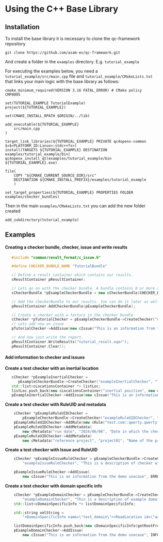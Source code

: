<!---
Copyright 2024 ASAM e.V.

This Source Code Form is subject to the terms of the Mozilla
Public License, v. 2.0. If a copy of the MPL was not distributed
with this file, You can obtain one at https://mozilla.org/MPL/2.0/.
-->

# Using the C++ Base Library

## Installation

To install the base library it is necessary to clone the qc-framework repository

```
git clone https://github.com/asam-ev/qc-framework.git
```

And create a folder in the `examples` directory. E.g. `tutorial_example`

For executing the examples below, you need a `tutorial_example/src/main.cpp` file and `tutorial_example/CMakeLists.txt` that links your main logic with the base library as follows:

```
cmake_minimum_required(VERSION 3.16 FATAL_ERROR) # CMake policy CMP0095

set(TUTORIAL_EXAMPLE TutorialExample)
project(${TUTORIAL_EXAMPLE})

set(CMAKE_INSTALL_RPATH $ORIGIN/../lib)

add_executable(${TUTORIAL_EXAMPLE}
    src/main.cpp
)

target_link_libraries(${TUTORIAL_EXAMPLE} PRIVATE qc4openx-common $<$<PLATFORM_ID:Linux>:stdc++fs>)
install(TARGETS ${TUTORIAL_EXAMPLE} DESTINATION examples/tutorial_example/bin)
qc4openx_install_qt(examples/tutorial_example/bin ${TUTORIAL_EXAMPLE}.exe)

file(
    COPY "${CMAKE_CURRENT_SOURCE_DIR}/src"
    DESTINATION ${CMAKE_INSTALL_PREFIX}/examples/tutorial_example
    )

set_target_properties(${TUTORIAL_EXAMPLE} PROPERTIES FOLDER examples/checker_bundles)
```

Then in the main `examples/CMakeLists.txt` you can add the new folder created

```
add_subdirectory(tutorial_example)
```


## Examples

#### Creating a checker bundle, checker, issue and write results


```cpp
   #include "common/result_format/c_issue.h"

   #define CHECKER_BUNDLE_NAME "TutorialBundle"

   // Define a result container which contains our results.
   cResultContainer pResultContainer;

   // Lets go on with the checker bundle. A bundle contains 0 or more checks.
   cCheckerBundle *pExampleCheckerBundle = new cCheckerBundle(CHECKER_BUNDLE_NAME);

   // Add the checkerBundle to our results. You can do it later as well.
   pResultContainer.AddCheckerBundle(pExampleCheckerBundle);

   // Create a checker with a factory in the checker bundle
   cChecker *pTutorialChecker = pExampleCheckerBundle->CreateChecker("utorialChecker", "This is a description");
   // Lets add now an issue
   pTutorialChecker->AddIssue(new cIssue("This is an information from the demo usecase", INFO_LVL));

   // And now just write the report.
   pResultContainer.WriteResults("tutorial_result.xqar");
   pResultContainer.Clear();
```

#### Add information to checker and issues

**Create a test checker with an inertial location**

```cpp
   cChecker *pExampleInertialChecker =
      pExampleCheckerBundle->CreateChecker("exampleInertialChecker", "This is a description of inertial checker");
   std::list<cLocationsContainer *> listLoc;
   listLoc.push_back(new cLocationsContainer("inertial position", new cInertialLocation(1.0, 2.0, 3.0)));
   pExampleInertialChecker->AddIssue(new cIssue("This is an information from the demo usecase", INFO_LVL, listLoc));
```

**Create a test checker with RuleUID and metadata**

```cpp
    cChecker *pExampleRuleUIDChecker =
        pExampleCheckerBundle->CreateChecker("exampleRuleUIDChecker", "This is a description of ruleUID checker");
    pExampleRuleUIDChecker->AddRule(new cRule("test.com::qwerty.qwerty"));
    pExampleRuleUIDChecker->AddMetadata(
        new cMetadata("run date", "2024/06/06", "Date in which the checker was executed"));
    pExampleRuleUIDChecker->AddMetadata(
        new cMetadata("reference project", "project01", "Name of the project that created the checker"));

```

**Create a test checker with Issue and RuleUID**
```cpp
    cChecker *pExampleIssueRuleChecker = pExampleCheckerBundle->CreateChecker(
        "exampleIssueRuleChecker", "This is a description of checker with issue and the involved ruleUID");

    pExampleIssueRuleChecker->AddIssue(
        new cIssue("This is an information from the demo usecase", ERROR_LVL, "test.com::qwerty.qwerty"));
```

**Create a test checker with domain specific info**
```cpp
    cChecker *pExampleDomainChecker = pExampleCheckerBundle->CreateChecker(
        "exampleDomainChecker", "This is a description of example domain info checker");
    std::list<cDomainSpecificInfo *> listDomainSpecificInfo;

    std::string xmlString =
        "<DomainSpecificInfo name=\"test_domain\"><RoadLocation id=\"aa\" b=\"5.4\" c=\"0.0\"/></DomainSpecificInfo>";

    listDomainSpecificInfo.push_back(new cDomainSpecificInfo(getRootFromString(xmlString), "domain info test"));
    pExampleDomainChecker->AddIssue(
        new cIssue("This is an information from the demo usecase", INFO_LVL, listDomainSpecificInfo));
```
